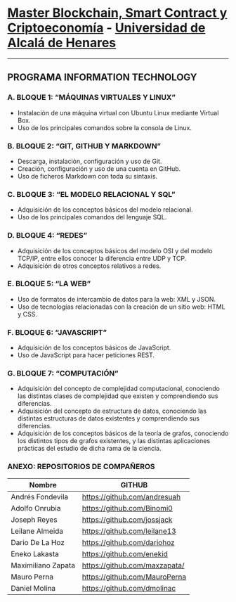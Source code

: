 # **[Master Blockchain, Smart Contract y Criptoeconomía](https://masterethereum.com/)** - **[Universidad de Alcalá de Henares](https://uah.es/es/)**

_______________________________________

## PROGRAMA INFORMATION TECHNOLOGY

### A. BLOQUE 1: “MÁQUINAS VIRTUALES Y LINUX” 
- Instalación de una máquina virtual con Ubuntu Linux mediante Virtual Box.
- Uso de los principales comandos sobre la consola de Linux.

### B. BLOQUE 2: “GIT, GITHUB Y MARKDOWN”
- Descarga, instalación, configuración y uso de Git.
- Creación, configuración y uso de una cuenta en GitHub.
- Uso de ficheros Markdown con toda su sintaxis.

### C. BLOQUE 3: “EL MODELO RELACIONAL Y SQL”
- Adquisición de los conceptos básicos del modelo relacional.
- Uso de los principales comandos del lenguaje SQL.

### D. BLOQUE 4: “REDES”
- Adquisición de los conceptos básicos del modelo OSI y del modelo TCP/IP, entre ellos conocer la diferencia entre UDP y TCP.
- Adquisición de otros conceptos relativos a redes.

### E. BLOQUE 5: “LA WEB”
- Uso de formatos de intercambio de datos para la web: XML y JSON.
- Uso de tecnologías relacionadas con la creación de un sitio web: HTML y CSS.

### F. BLOQUE 6: “JAVASCRIPT”
- Adquisición de los conceptos básicos de JavaScript.
- Uso de JavaScript para hacer peticiones REST.

### G. BLOQUE 7: “COMPUTACIÓN”
- Adquisición del concepto de complejidad computacional, conociendo las distintas clases de complejidad que existen y comprendiendo sus diferencias.
- Adquisición del concepto de estructura de datos, conociendo las distintas estructuras de datos existentes y comprendiendo sus diferencias.
- Adquisición de los conceptos básicos de la teoría de grafos, conociendo los distintos tipos de grafos existentes, y las distintas aplicaciones prácticas del estudio de dicha rama de la ciencia.


### ANEXO: REPOSITORIOS DE COMPAÑEROS

| **Nombre**             | **GITHUB**                        |
|--------------------|-------------------------------|
| Andrés Fondevila   | https://github.com/andresuah  |
| Adolfo Onrubia     | https://github.com/Binomi0    |
| Joseph Reyes       | https://github.com/jossjack   |
| Leilane Almeida    | https://github.com/leilane13  |
| Dario De La Hoz    | https://github.com/dariohoz   |
| Eneko Lakasta      | https://github.com/enekid     |
| Maximiliano Zapata | https://github.com/maxzapata/ |
| Mauro Perna        | https://github.com/MauroPerna |
| Daniel Molina      | https://github.com/dmolinac   |

